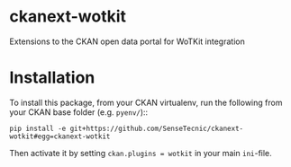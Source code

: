 ckanext-wotkit
==============

Extensions to the CKAN open data portal for WoTKit integration


Installation
============

To install this package, from your CKAN virtualenv, run the following from your CKAN base folder (e.g. ``pyenv/``)::

``pip install -e git+https://github.com/SenseTecnic/ckanext-wotkit#egg=ckanext-wotkit``

Then activate it by setting ``ckan.plugins = wotkit`` in your main ``ini``-file.